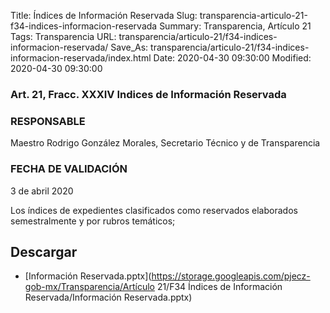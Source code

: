Title: Índices de Información Reservada
Slug: transparencia-articulo-21-f34-indices-informacion-reservada
Summary: Transparencia, Artículo 21
Tags: Transparencia
URL: transparencia/articulo-21/f34-indices-informacion-reservada/
Save_As: transparencia/articulo-21/f34-indices-informacion-reservada/index.html
Date: 2020-04-30 09:30:00
Modified: 2020-04-30 09:30:00


### Art. 21, Fracc. XXXIV Indices de Información Reservada

### RESPONSABLE

Maestro Rodrigo González Morales, Secretario Técnico y de Transparencia

### FECHA DE VALIDACIÓN

3 de abril 2020

Los índices de expedientes clasificados como reservados elaborados semestralmente y por rubros temáticos;


## Descargar


* [Información Reservada.pptx](https://storage.googleapis.com/pjecz-gob-mx/Transparencia/Artículo 21/F34 Índices de Información Reservada/Información Reservada.pptx)


